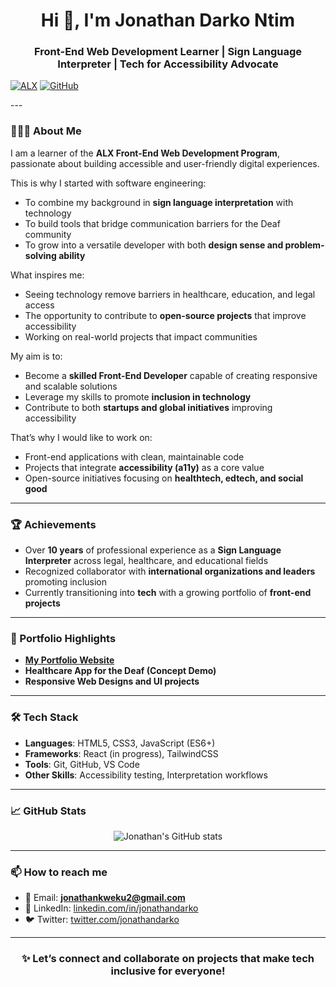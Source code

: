 <!-- GitHub Profile README -->

<h1 align="center">Hi 👋, I'm Jonathan Darko Ntim</h1>
<h3 align="center">Front-End Web Development Learner | Sign Language Interpreter | Tech for Accessibility Advocate</h3 

<div align="center">
  
[![ALX](https://img.shields.io/badge/ALX-Software%20Engineering-blue?style=for-the-badge)](https://www.alxafrica.com)
[![GitHub](https://img.shields.io/badge/GitHub-Follow-black?style=for-the-badge&logo=github)](https://github.com/JonathanD250)

</div>
---

### 👨🏾‍💻 About Me  
I am a learner of the **ALX Front-End Web Development Program**, passionate about building accessible and user-friendly digital experiences.  

This is why I started with software engineering:  
- To combine my background in **sign language interpretation** with technology  
- To build tools that bridge communication barriers for the Deaf community  
- To grow into a versatile developer with both **design sense and problem-solving ability**  

What inspires me:  
- Seeing technology remove barriers in healthcare, education, and legal access  
- The opportunity to contribute to **open-source projects** that improve accessibility  
- Working on real-world projects that impact communities  

My aim is to:  
- Become a **skilled Front-End Developer** capable of creating responsive and scalable solutions  
- Leverage my skills to promote **inclusion in technology**  
- Contribute to both **startups and global initiatives** improving accessibility  

That’s why I would like to work on:  
- Front-end applications with clean, maintainable code  
- Projects that integrate **accessibility (a11y)** as a core value  
- Open-source initiatives focusing on **healthtech, edtech, and social good**  

---

### 🏆 Achievements  
- Over **10 years** of professional experience as a **Sign Language Interpreter** across legal, healthcare, and educational fields  
- Recognized collaborator with **international organizations and leaders** promoting inclusion  
- Currently transitioning into **tech** with a growing portfolio of **front-end projects**  

---

### 📂 Portfolio Highlights  
- **[My Portfolio Website](https://jonathandarko.com/)**  
- **Healthcare App for the Deaf (Concept Demo)**  
- **Responsive Web Designs and UI projects**  

---

### 🛠️ Tech Stack  
- **Languages**: HTML5, CSS3, JavaScript (ES6+)  
- **Frameworks**: React (in progress), TailwindCSS  
- **Tools**: Git, GitHub, VS Code  
- **Other Skills**: Accessibility testing, Interpretation workflows  

---

### 📈 GitHub Stats  
<p align="center">
  <img src="https://github-readme-stats.vercel.app/api?username=yourusername&show_icons=true&theme=radical" alt="Jonathan's GitHub stats" />
</p>

---

### 📫 How to reach me  
- 📧 Email: **jonathankweku2@gmail.com**  
- 💼 LinkedIn: [linkedin.com/in/jonathandarko](https://www.linkedin.com/in/jonathan-ntim-3140a5364/)  
- 🐦 Twitter: [twitter.com/jonathandarko](https://x.com/JoeKay25)  

---

<h3 align="center">✨ Let’s connect and collaborate on projects that make tech inclusive for everyone!</h3>

